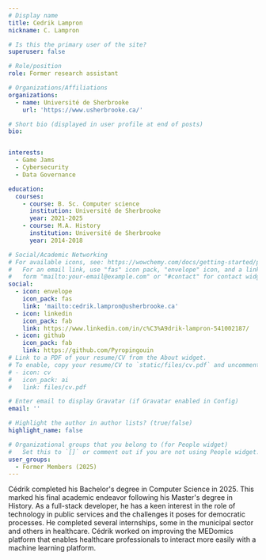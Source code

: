 ```yaml
---
# Display name
title: Cedrik Lampron
nickname: C. Lampron

# Is this the primary user of the site?
superuser: false

# Role/position
role: Former research assistant

# Organizations/Affiliations
organizations:
  - name: Université de Sherbrooke
    url: 'https://www.usherbrooke.ca/'

# Short bio (displayed in user profile at end of posts)
bio: 


interests:
  - Game Jams
  - Cybersecurity
  - Data Governance

education:
  courses:
    - course: B. Sc. Computer science
      institution: Université de Sherbrooke
      year: 2021-2025
    - course: M.A. History
      institution: Université de Sherbrooke
      year: 2014-2018

# Social/Academic Networking
# For available icons, see: https://wowchemy.com/docs/getting-started/page-builder/#icons
#   For an email link, use "fas" icon pack, "envelope" icon, and a link in the
#   form "mailto:your-email@example.com" or "#contact" for contact widget.
social:
  - icon: envelope
    icon_pack: fas
    link: 'mailto:cedrik.lampron@usherbrooke.ca'
  - icon: linkedin
    icon_pack: fab
    link: https://www.linkedin.com/in/c%C3%A9drik-lampron-541002187/
  - icon: github
    icon_pack: fab
    link: https://github.com/Pyropingouin
# Link to a PDF of your resume/CV from the About widget.
# To enable, copy your resume/CV to `static/files/cv.pdf` and uncomment the lines below.
# - icon: cv
#   icon_pack: ai
#   link: files/cv.pdf

# Enter email to display Gravatar (if Gravatar enabled in Config)
email: ''

# Highlight the author in author lists? (true/false)
highlight_name: false

# Organizational groups that you belong to (for People widget)
#   Set this to `[]` or comment out if you are not using People widget.
user_groups:
  - Former Members (2025)
---
```


Cédrik completed his Bachelor's degree in Computer Science in 2025. This marked his final academic endeavor following his Master's degree in History. As a full-stack developer, he has a keen interest in the role of technology in public services and the challenges it poses for democratic processes. He completed several internships, some in the municipal sector and others in healthcare. Cédrik worked on improving the MEDomics platform that enables healthcare professionals to interact more easily with a machine learning platform. 
